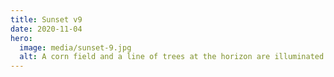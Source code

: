```yaml
---
title: Sunset v9
date: 2020-11-04
hero:
  image: media/sunset-9.jpg
  alt: A corn field and a line of trees at the horizon are illuminated by the last yellow-orange sunlight in a blueish sky with a few wooly clouds.
---
```

